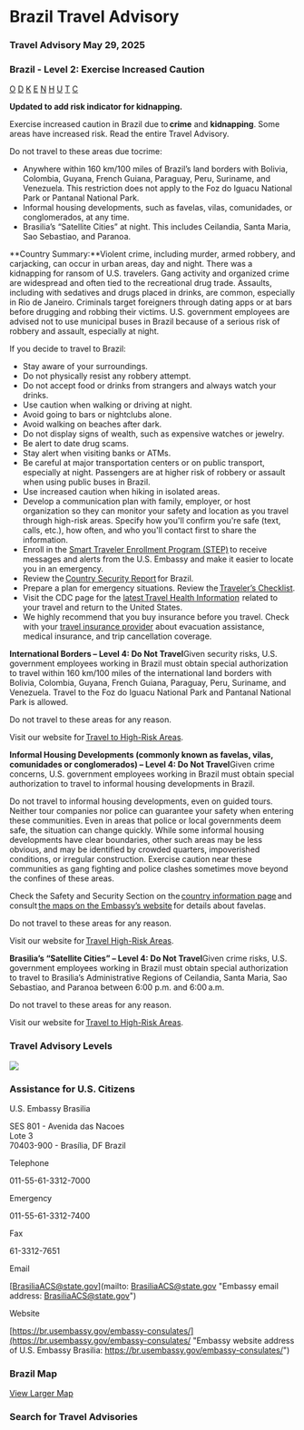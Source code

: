 # Brazil Travel Advisory

### Travel Advisory May 29, 2025

### Brazil - Level 2: Exercise Increased Caution

[O](javascript:void(0); "Tool Tip: Other")
[D](javascript:void(0); "Tool Tip: Wrongful Detention")
[K](javascript:void(0); "Tool Tip: Kidnap and Hostage")
[E](javascript:void(0); "Tool Tip: Event")
[N](javascript:void(0); "Tool Tip: Disaster")
[H](javascript:void(0); "Tool Tip: Health")
[U](javascript:void(0); "Tool Tip: Civil Unrest")
[T](javascript:void(0); "Tool Tip: Terrorism")
[C](javascript:void(0); "Tool Tip: Crimes")

**Updated to add risk indicator for kidnapping.**

Exercise increased caution in Brazil due to **crime** and **kidnapping**. Some areas have increased risk. Read the entire Travel Advisory.

Do not travel to these areas due tocrime:

* Anywhere within 160 km/100 miles of Brazil’s land borders with Bolivia, Colombia, Guyana, French Guiana, Paraguay, Peru, Suriname, and Venezuela. This restriction does not apply to the Foz do Iguacu National Park or Pantanal National Park.
* Informal housing developments, such as favelas, vilas, comunidades, or conglomerados, at any time.
* Brasilia’s “Satellite Cities” at night. This includes Ceilandia, Santa Maria, Sao Sebastiao, and Paranoa.

**Country Summary:**Violent crime, including murder, armed robbery, and carjacking, can occur in urban areas, day and night. There was a kidnapping for ransom of U.S. travelers. Gang activity and organized crime are widespread and often tied to the recreational drug trade. Assaults, including with sedatives and drugs placed in drinks, are common, especially in Rio de Janeiro. Criminals target foreigners through dating apps or at bars before drugging and robbing their victims. U.S. government employees are advised not to use municipal buses in Brazil because of a serious risk of robbery and assault, especially at night.

If you decide to travel to Brazil:

* Stay aware of your surroundings.
* Do not physically resist any robbery attempt.
* Do not accept food or drinks from strangers and always watch your drinks.
* Use caution when walking or driving at night.
* Avoid going to bars or nightclubs alone.
* Avoid walking on beaches after dark.
* Do not display signs of wealth, such as expensive watches or jewelry.
* Be alert to date drug scams.
* Stay alert when visiting banks or ATMs.
* Be careful at major transportation centers or on public transport, especially at night. Passengers are at higher risk of robbery or assault when using public buses in Brazil.
* Use increased caution when hiking in isolated areas.
* Develop a communication plan with family, employer, or host organization so they can monitor your safety and location as you travel through high-risk areas. Specify how you'll confirm you're safe (text, calls, etc.), how often, and who you'll contact first to share the information.
* Enroll in the [Smart Traveler Enrollment Program (STEP)](https://step.state.gov/) to receive messages and alerts from the U.S. Embassy and make it easier to locate you in an emergency.
* Review the [Country Security Report](https://www.osac.gov/Content/Report/7ce0bb41-df62-4e92-b4b0-1d02a39be392) for Brazil.
* Prepare a plan for emergency situations. Review the [Traveler’s Checklist](https://travel.state.gov/content/passports/en/go/checklist.html).
* Visit the CDC page for the [latest Travel Health Information](https://wwwnc.cdc.gov/travel/destinations/traveler/none/brazil?s_cid=ncezid-dgmq-travel-single-001)  related to your travel and return to the United States.
* We highly recommend that you buy insurance before you travel. Check with your [travel insurance provider](https://travel.state.gov/content/travel/en/international-travel/before-you-go/your-health-abroad/Insurance_Coverage_Overseas.html?cq_ck=1708701048867) about evacuation assistance, medical insurance, and trip cancellation coverage.

**International Borders – Level 4: Do Not Travel**Given security risks, U.S. government employees working in Brazil must obtain special authorization to travel within 160 km/100 miles of the international land borders with Bolivia, Colombia, Guyana, French Guiana, Paraguay, Peru, Suriname, and Venezuela. Travel to the Foz do Iguacu National Park and Pantanal National Park is allowed.

Do not travel to these areas for any reason.

Visit our website for [Travel to High-Risk Areas](https://travel.state.gov/content/passports/en/go/TraveltoHighRiskAreas.html).

**Informal Housing Developments (commonly known as favelas, vilas, comunidades or conglomerados) – Level 4: Do Not Travel**Given crime concerns, U.S. government employees working in Brazil must obtain special authorization to travel to informal housing developments in Brazil.

Do not travel to informal housing developments, even on guided tours. Neither tour companies nor police can guarantee your safety when entering these communities. Even in areas that police or local governments deem safe, the situation can change quickly. While some informal housing developments have clear boundaries, other such areas may be less obvious, and may be identified by crowded quarters, impoverished conditions, or irregular construction. Exercise caution near these communities as gang fighting and police clashes sometimes move beyond the confines of these areas.

Check the Safety and Security Section on the [country information page](https://travel.state.gov/content/travel/en/international-travel/International-Travel-Country-Information-Pages/Brazil.html) and consult [the maps on the Embassy’s website](https://br.usembassy.gov/maps-of-u-s-citizen-caution-areas/) for details about favelas.

Do not travel to these areas for any reason.

Visit our website for [Travel High-Risk Areas](https://travel.state.gov/content/passports/en/go/TraveltoHighRiskAreas.html).

**Brasilia’s “Satellite Cities” – Level 4: Do Not Travel**Given crime risks, U.S. government employees working in Brazil must obtain special authorization to travel to Brasilia’s Administrative Regions of Ceilandia, Santa Maria, Sao Sebastiao, and Paranoa between 6:00 p.m. and 6:00 a.m.

Do not travel to these areas for any reason.

Visit our website for [Travel to High-Risk Areas](https://travel.state.gov/content/passports/en/go/TraveltoHighRiskAreas.html).

### Travel Advisory Levels

[![](/content/dam/NEWTravelAssets/images/travel-levelv1.svg)](/content/travel/en/international-travel/before-you-go/about-our-new-products.html "Travel Advisory Levels")

### Assistance for U.S. Citizens

U.S. Embassy Brasilia

SES 801 - Avenida das Nacoes  
Lote 3  
70403-900 - Brasília, DF Brazil

Telephone

011-55-61-3312-7000

Emergency

011-55-61-3312-7400

Fax

61-3312-7651

Email

[BrasiliaACS@state.gov](mailto: BrasiliaACS@state.gov "Embassy email address: BrasiliaACS@state.gov")

Website

[https://br.usembassy.gov/embassy-consulates/](https://br.usembassy.gov/embassy-consulates/ "Embassy website address of U.S. Embassy Brasilia: https://br.usembassy.gov/embassy-consulates/")

### Brazil Map

[View Larger Map](https://travelmaps.state.gov/TSGMap/?extent=-86.535431671,-29.626764305,-20.04452787,3.833882153 "Map of Brazil")



### Search for Travel Advisories